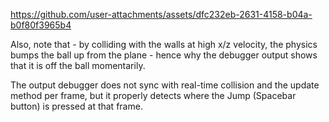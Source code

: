 

https://github.com/user-attachments/assets/dfc232eb-2631-4158-b04a-b0f80f3965b4

Also, note that - by colliding with the walls at high x/z velocity, the physics bumps the ball up from the plane - hence why the debugger output shows that it is off the ball momentarily.

The output debugger does not sync with real-time collision and the update method per frame, but it properly detects where the Jump (Spacebar button) is pressed at that frame.
